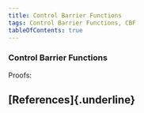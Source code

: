 ```yaml
---
title: Control Barrier Functions
tags: Control Barrier Functions, CBF
tableOfContents: true
---
```


### Control Barrier Functions ###
Proofs:


## [References]{.underline} ##


